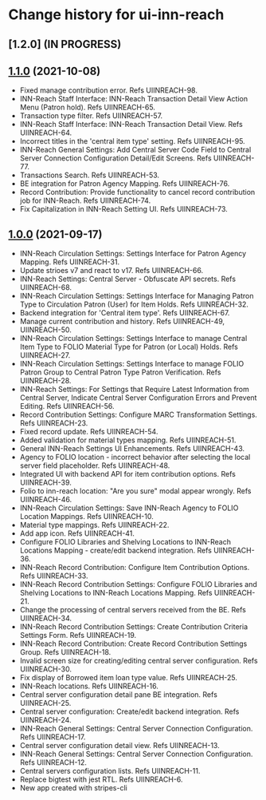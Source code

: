 # Change history for ui-inn-reach

## [1.2.0] (IN PROGRESS)


## [1.1.0](https://github.com/folio-org/ui-inn-reach/tree/v1.1.0) (2021-10-08)

* Fixed manage contribution error. Refs UIINREACH-98.
* INN-Reach Staff Interface: INN-Reach Transaction Detail View Action Menu (Patron hold). Refs UIINREACH-65.
* Transaction type filter. Refs UIINREACH-57.
* INN-Reach Staff Interface: INN-Reach Transaction Detail View. Refs UIINREACH-64.
* Incorrect titles in the 'central item type' setting. Refs UIINREACH-95.
* INN-Reach General Settings: Add Central Server Code Field to Central Server Connection Configuration Detail/Edit Screens. Refs UIINREACH-77.
* Transactions Search. Refs UIINREACH-53.
* BE integration for Patron Agency Mapping. Refs UIINREACH-76.
* Record Contribution: Provide functionality to cancel record contribution job for INN-Reach. Refs UIINREACH-74.
* Fix Capitalization in INN-Reach Setting UI. Refs UIINREACH-73.

## [1.0.0](https://github.com/folio-org/ui-inn-reach/tree/v1.0.0) (2021-09-17)

* INN-Reach Circulation Settings: Settings Interface for Patron Agency Mapping. Refs UIINREACH-31.
* Update strioes v7 and react to v17. Refs UIINREACH-66.
* INN-Reach Settings: Central Server - Obfuscate API secrets. Refs UIINREACH-68.
* INN-Reach Circulation Settings: Settings Interface for Managing Patron Type to Circulation Patron (User) for Item Holds. Refs UIINREACH-32.
* Backend integration for 'Central item type'. Refs UIINREACH-67.
* Manage current contribution and history. Refs UIINREACH-49, UIINREACH-50.
* INN-Reach Circulation Settings: Settings Interface to manage Central Item Type to FOLIO Material Type for Patron (or Local) Holds. Refs UIINREACH-27.
* INN-Reach Circulation Settings: Settings Interface to manage FOLIO Patron Group to Central Patron Type Patron Verification. Refs UIINREACH-28.
* INN-Reach Settings: For Settings that Require Latest Information from Central Server, Indicate Central Server Configuration Errors and Prevent Editing. Refs UIINREACH-56.
* Record Contribution Settings: Configure MARC Transformation Settings. Refs UIINREACH-23.
* Fixed record update. Refs UIINREACH-54.
* Added validation for material types mapping. Refs UIINREACH-51.
* General INN-Reach Settings UI Enhancements. Refs UIINREACH-43.
* Agency to FOLIO location - incorrect behavior after selecting the local server field placeholder. Refs UIINREACH-48.
* Integrated UI with backend API for item contribution options. Refs UIINREACH-39.
* Folio to inn-reach location: "Are you sure" modal appear wrongly. Refs UIINREACH-46.
* INN-Reach Circulation Settings: Save INN-Reach Agency to FOLIO Location Mappings. Refs UIINREACH-10.
* Material type mappings. Refs UIINREACH-22.
* Add app icon. Refs UIINREACH-41.
* Configure FOLIO Libraries and Shelving Locations to INN-Reach Locations Mapping - create/edit backend integration. Refs UIINREACH-36.
* INN-Reach Record Contribution: Configure Item Contribution Options. Refs UIINREACH-33.
* INN-Reach Record Contribution Settings: Configure FOLIO Libraries and Shelving Locations to INN-Reach Locations Mapping. Refs UIINREACH-21.
* Change the processing of central servers received from the BE. Refs UIINREACH-34.
* INN-Reach Record Contribution Settings: Create Contribution Criteria Settings Form. Refs UIINREACH-19.
* INN-Reach Record Contribution: Create Record Contribution Settings Group. Refs UIINREACH-18.
* Invalid screen size for creating/editing central server configuration. Refs UIINREACH-30.
* Fix display of Borrowed item loan type value. Refs UIINREACH-25.
* INN-Reach locations. Refs UIINREACH-16.
* Central server configuration detail pane BE integration. Refs UIINREACH-25.
* Central server configuration: Create/edit backend integration. Refs UIINREACH-24.
* INN-Reach General Settings: Central Server Connection Configuration. Refs UIINREACH-17.
* Central server configuration detail view. Refs UIINREACH-13.
* INN-Reach General Settings: Central Server Connection Configuration. Refs UIINREACH-12.
* Central servers configuration lists. Refs UIINREACH-11.
* Replace bigtest with jest RTL. Refs UIINREACH-6.
* New app created with stripes-cli